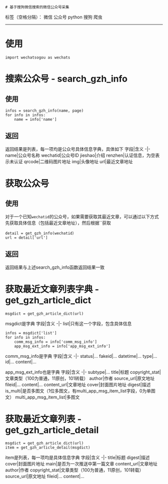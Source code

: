    # 基于搜狗微信搜索的微信公众号采集

标签（空格分隔）： 微信 公众号 python 搜狗 爬虫

---

# 使用
    import wechatsogou as wechats

# 搜索公众号 - search_gzh_info
## 使用

    infos = search_gzh_info(name, page)
    for info in infos:
        name = info['name']
## 返回
返回结果是列表，每一项均是公众号具体信息字典，具体如下
字段|含义
-|-
name|公众号名称
wechatid|公众号ID
jieshao|介绍
renzhen|认证信息，为空表示未认证
qrcode|二维码图片地址
img|头像地址
url|最近文章地址

# 获取公众号
## 使用
对于一个已知`wechatid`的公众号，如果需要获取其最近文章，可以通过以下方式先获取具体信息（包括最近文章地址），然后根据``获取

    detail = get_gzh_info(wechatid）
    url = detail['url']
## 返回
返回结果与上述search_gzh_info函数返回结果一致

# 获取最近文章列表字典 - get_gzh_article_dict

    msgdict = get_gzh_article_dict(url)
msgdict是字典
字段|含义
-|-
list|只有这一个字段，包含具体信息


    infos = msgdict['list']
    for info in infos:
        comm_msg_info = info['comm_msg_info']
        app_msg_ext_info = info['app_msg_ext_info']

comm_msg_info是字典
字段|含义
-|-
status|...
fakeid|...
datetime|...
type|...
id|...
content|...

app_msg_ext_info也是字典
字段|含义
-|-
subtype|...
title|标题
copyright_stat|文章类型（100为普通，11原创，101转载）
author|作者
source_url|原文地址
fileid|...
content|...
content_url|文章地址
cover|封面图片地址
digest|描述
is_multi|是否多图文（1位多图文，有multi_app_msg_item_list字段，0为单图文）
multi_app_msg_item_list|多图文

# 获取最近文章列表 - get_gzh_article_detail

    msgdict = get_gzh_article_dict(url)
    item = get_gzh_article_detail(msgdict)
item是列表，每一项均是具体信息字典
字段|含义
-|-
title|标题
digest|描述
cover|封面图片地址
main|是否为一次推送中第一篇文章
content_url|文章地址
author|作者
copyright_stat|文章类型（100为普通，11原创，101转载）
source_url|原文地址
fileid|...
content|...
